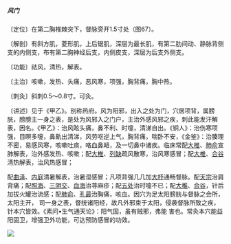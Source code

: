 ##### 风门

〔定位〕在第二胸椎棘突下，督脉旁开1.5寸处（图67）。

〔解剖〕有斜方肌，菱形肌，上后锯肌，深层为最长肌，有第二肋间动、静脉背侧支的内侧支，布有第二胸神经后支，内侧皮支，深层为后支外侧支。

〔功能〕祛风，清热，解表。

〔主治〕咳嗽，发热、头痛，恶风寒，项强，胸背痛，胸中热。

〔刺灸〕斜刺0.5〜0.8寸。可灸。

〔讲述〕见于《甲乙》。别称热府。风为阳邪，出入之处为门，穴居项背，属膀胱，膀膀主一身之表，是处为风邪入之门户，主治外感风邪之疾，刺此能发汗解表，因名。《甲乙》：治风眩头痛，鼻不利、时嚏，清涕自出。《铜人》：治伤寒项强，目瞑多嚏，鼻鼽出清涕，风劳呕逆上气，胸背痛，喘卧不安，《金鉴》：治腠理不密，易感风寒，咳嗽吐痰，咯血鼻衄，及一切鼻中诸疾。临床常配[大椎](https://www.gmzyjc.com/read/zjs/zjs3.2.2-0.0.1.3.14.md)、[肺俞](https://www.gmzyjc.com/read/zjs/zjs3.1.7-8-0.0.1.3.13.md)宣肺解表，治外感发热、咳嗽；配[大椎](https://www.gmzyjc.com/read/zjs/zjs3.2.2-0.0.1.3.14.md)、[列缺](https://www.gmzyjc.com/read/zjs/zjs3.1.1-3-0.1.1.3.7.md)疏风散寒，治风寒感冒；配[大椎](https://www.gmzyjc.com/read/zjs/zjs3.2.2-0.0.1.3.14.md)、[合谷](https://www.gmzyjc.com/read/zjs/zjs3.1.1-3-0.1.2.3.4.md)清热解表，治风热感冒；

配[曲泽](https://www.gmzyjc.com/read/zjs/zjs3.1.9-12-0.0.1.3.3.md)、[内庭](https://www.gmzyjc.com/read/zjs/zjs3.1.1-3-0.1.3.3.44.md)清暑解表，治暑湿感冒；凡项背强几几加[大杼](https://www.gmzyjc.com/read/zjs/zjs3.1.7-8-0.0.1.3.11.md)通畅督脉。配[天宗](https://www.gmzyjc.com/read/zjs/zjs3.1.4-6-0.0.3.3.11.md)治肩背痛；配[照海](https://www.gmzyjc.com/read/zjs/zjs3.1.7-8-0.0.2.3.6.md)、[三阴交](https://www.gmzyjc.com/read/zjs/zjs3.1.4-6-0.0.1.3.6.md)、[血海](https://www.gmzyjc.com/read/zjs/zjs3.1.4-6-0.0.1.3.10.md)治荨麻疹；配[五处](https://www.gmzyjc.com/read/zjs/zjs3.1.7-8-0.0.1.3.5.md)治时嚏不已；配[大椎](https://www.gmzyjc.com/read/zjs/zjs3.2.2-0.0.1.3.14.md)、[合谷](https://www.gmzyjc.com/read/zjs/zjs3.1.1-3-0.1.2.3.4.md)，针后加拔火罐治流感；配[肺俞](https://www.gmzyjc.com/read/zjs/zjs3.1.7-8-0.0.1.3.13.md)、[孔最](https://www.gmzyjc.com/read/zjs/zjs3.1.1-3-0.1.1.3.6.md)治胸痛，咳血。因穴为足太阳膀胱与督脉之会所，太阳主开， 司一身之表，督统诸阳经，故凡外邪束于太阳，侵袭督脉所致之疾，针本穴皆效。《素问•生气通天论》：阳气固，虽有贼邪，弗能 害也。常灸本穴能益阳固卫，增强卫外功能，可达预防感冒的功效。

![](img/图67.jpg)
